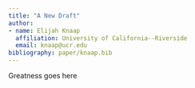 ```yaml
---
title: "A New Draft"
author:
- name: Elijah Knaap
  affiliation: University of California--Riverside
  email: knaap@ucr.edu
bibliography: paper/knaap.bib
---
```


Greatness goes here
